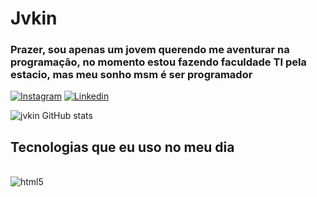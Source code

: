 # Jvkin
### Prazer, sou apenas um jovem querendo me aventurar na programação, no momento estou fazendo faculdade TI pela estacio, mas meu sonho msm é ser programador 

[![Instagram](https://img.shields.io/badge/Instagram-E4405F?style=for-the-badge&logo=instagram&logoColor=white)](https://www.instagram.com/jv_kin/)
[![Linkedin](https://img.shields.io/badge/LinkedIn-0077B5?style=for-the-badge&logo=linkedin&logoColor=white)](https://www.linkedin.com/in/jo%C3%A3o-victor-l%C3%BAcio-a1471a249/)

![jvkin GitHub stats](https://github-readme-stats.vercel.app/api?username=jvkin&show_icons=true&theme=merko)

## Tecnologias que eu uso no meu dia 

<div style="display: inline_block"><br/>
   <img align="center"  alt="html5" src="https://img.shields.io/badge/HTML5-E34F26?style=for-the-badge&logo=html5&logoColor=white%22%3E>
   <img align="center"  alt="css" src=https://img.shields.io/badge/CSS3-1572B6?style=for-the-badge&logo=css3&logoColor=white%22%3E>
   <img align="center"  alt="javascript" src="https://img.shields.io/badge/JavaScript-F7DF1E?style=for-the-badge&logo=javascript&logoColor=black%22%3E>
   <img align="center"  alt="python" src="https://img.shields.io/badge/Python-14354C?style=for-the-badge&logo=python&logoColor=white%22%3E>
   <img align="center"  alt="Mysql" src="https://img.shields.io/badge/MySQL-00000F?style=for-the-badge&logo=mysql&logoColor=white%22%3E>
   <img align="center"  alt="java" src="https://img.shields.io/badge/Java-ED8B00?style=for-the-badge&logo=java&logoColor=white%22%3E>


</div>
